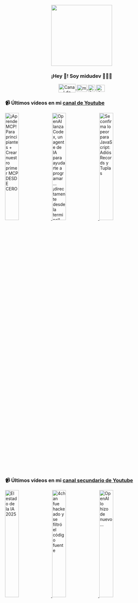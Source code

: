 <p align="center" width="300">
   <img align="center" width="200" src="https://user-images.githubusercontent.com/1561955/106762302-fda9de00-6635-11eb-99be-3ef744e60c0e.png" />
   <h3 align="center">¡Hey 👋! Soy midudev 👨🏻‍💻</h3>
</p>

<p align="center">
   <a href="https://twitch.tv/midudev" target="blank">
    <img align="center" src="https://upload.wikimedia.org/wikipedia/commons/c/ce/Twitch_logo_2019.svg" alt="Canal de Twitch de midudev" height="28px" width="56px" />
  </a>
  <span style="width: 8px;"> </span>
   <a href="https://youtube.com/midudev" target="blank">
    <img align="center" src="https://upload.wikimedia.org/wikipedia/commons/0/09/YouTube_full-color_icon_%282017%29.svg" alt="midudev" height="23px" width="33px" />
  </a>
  <span style="width: 8px;"> </span>
  <a href="https://instagram.com/midu.dev" target="blank">
    <img align="center" src="https://upload.wikimedia.org/wikipedia/commons/e/e7/Instagram_logo_2016.svg" alt="Canal de Instagram de midu.dev" height="23px" width="23px" />
  </a>
  <span style="width: 8px;"> </span>
  <a href="https://twitter.com/midudev" target="blank">
    <img align="center" src="https://upload.wikimedia.org/wikipedia/commons/thumb/6/6f/Logo_of_Twitter.svg/2491px-Logo_of_Twitter.svg.png" alt="Canal de Twitter de midudev" height="23px" width="28px" />
  </a>
</p>

### 📹 Últimos vídeos en mi [canal de Youtube](https://youtube.com/midudev?sub_confirmation=1)

<a href='https://youtu.be/wnHczxwukYY' target='_blank'>
  <img width='30%' src='https://img.youtube.com/vi/wnHczxwukYY/mqdefault.jpg' alt='¡Aprende MCP! Para principiantes + Crear nuestro primer MCP DESDE CERO' />
</a>
<a href='https://youtu.be/K-knvsn4FZc' target='_blank'>
  <img width='30%' src='https://img.youtube.com/vi/K-knvsn4FZc/mqdefault.jpg' alt='OpenAI lanza Codex, un agente de IA para ayudarte a programar… ¡directamente desde la terminal!  Le' />
</a>
<a href='https://youtu.be/0A7PDs8NRM0' target='_blank'>
  <img width='30%' src='https://img.youtube.com/vi/0A7PDs8NRM0/mqdefault.jpg' alt='Se confirma lo peor para JavaScript: Adiós Records y Tuplas' />
</a>

### 📹 Últimos vídeos en mi [canal secundario de Youtube](https://youtube.com/midulive?sub_confirmation=1)

<a href='https://youtu.be/FSelq5VnLro' target='_blank'>
  <img width='30%' src='https://img.youtube.com/vi/FSelq5VnLro/mqdefault.jpg' alt='El estado de la IA 2025' />
</a>
<a href='https://youtu.be/7Eyl95CgheM' target='_blank'>
  <img width='30%' src='https://img.youtube.com/vi/7Eyl95CgheM/mqdefault.jpg' alt='4chan fue hackeado y se filtró el código fuente' />
</a>
<a href='https://youtu.be/3yh9hLTRSA0' target='_blank'>
  <img width='30%' src='https://img.youtube.com/vi/3yh9hLTRSA0/mqdefault.jpg' alt='OpenAI lo hizo de nuevo...' />
</a>